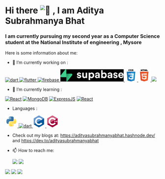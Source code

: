 <!-- # Hi there 👋 , I am Aditya Subrahmanya Bhat -->
# Hi there <img src="https://raw.githubusercontent.com/arnoob16/arnoob16/master/wave.gif" alt="👋" height=40px /> , I am Aditya Subrahmanya Bhat
<!-- ![banner](https://github.com/AdityaSubrahmanyaBhat/AdityaSubrahmanyaBhat/blob/master/Adi1.gif) -->
<!-- <img src="https://github.com/AdityaSubrahmanyaBhat/AdityaSubrahmanyaBhat/blob/master/Adi1.gif" alt="" width=100% /> -->

### I am currently pursuing my second year as a Computer Science student at the National Institute of engineering , Mysore

Here is some information about me:

- 🔭 I’m currently working on  :  
   
<p>
   <!--    ![Dart](https://img.shields.io/badge/-Dart-purple?style=flat-square&logo=Dart) -->
<a href="https://dart.dev" target="_blank"> <img src="https://www.vectorlogo.zone/logos/dartlang/dartlang-icon.svg" alt="dart" width="40" height="40"/> </a> 
<!--    ![Flutter](https://img.shields.io/badge/-Flutter-black?style=flat-square&logo=Flutter) -->
<a href="https://flutter.dev" target="_blank"> <img src="https://www.vectorlogo.zone/logos/flutterio/flutterio-icon.svg" alt="flutter" width="40" height="40"/> </a>
<!--    ![Firebase](https://img.shields.io/badge/-Firebase-00599C?style=flat-square&logo=Firebase) -->
<a href="https://firebase.google.com/" target="_blank"> <img src="https://www.vectorlogo.zone/logos/firebase/firebase-icon.svg" alt="firebase" width="40" height="40"/> </a> 
<a href="https://supabase.io" target="_blank"> <img src="https://github.com/AdityaSubrahmanyaBhat/AdityaSubrahmanyaBhat/blob/master/supabase.png" alt="supabase"  height="40"/> </a> 
<!--    ![HTML](https://img.shields.io/badge/-HTML-red?style=flat-square&logo=HTML)
   ![CSS](https://img.shields.io/badge/-CSS-orange?style=flat-square&logo=CSS) -->
    <a href="https://www.w3schools.com/css/" target="_blank"> <img src="https://raw.githubusercontent.com/devicons/devicon/master/icons/css3/css3-original-wordmark.svg" alt="css3" width="40" height="40"/> </a> 
<a href="https://www.w3.org/html/" target="_blank"> <img src="https://raw.githubusercontent.com/devicons/devicon/master/icons/html5/html5-original-wordmark.svg" alt="html5" width="40" height="40"/> </a> 
<!--    ![Halfmoon](https://img.shields.io/badge/-Halfmoon-purple?style=flat-square&logo=Halfmoon) -->
   <img src="https://img.shields.io/badge/-Halfmoon-purple?style=flat-square&logo=Halfmoon"/>
 </p>
   
- 🌱 I’m currently learning  :  
      
<!--    ![React](https://img.shields.io/badge/-React-black?style=flat-square&logo=react) -->
<!--    ![](https://camo.githubusercontent.com/cf1a0ef083a2372d7f66b4691d5d25bfd8c098f42871e8da90edb1f32ed187c4/68747470733a2f2f696d672e736869656c64732e696f2f62616467652f2d4a6176615363726970742d626c61636b3f7374796c653d666c61742d737175617265266c6f676f3d6a617661736372697074) -->
<!--    ![MongoDB](https://img.shields.io/badge/-MongoDB-black?style=flat-square&logo=mongodb) -->
   <a href=""><img src="https://www.vectorlogo.zone/logos/reactjs/reactjs-ar21.svg" alt="React" width="80" height="40"></a>
   <a href=""><img src="https://www.vectorlogo.zone/logos/mongodb/mongodb-ar21.svg" alt="MongoDB" width="80" height="40"></a>
   <a href=""><img src="https://www.vectorlogo.zone/logos/expressjs/expressjs-ar21.svg" alt="ExpressJS" width="80" height="40"></a>
   <a href=""><img src="https://camo.githubusercontent.com/cf1a0ef083a2372d7f66b4691d5d25bfd8c098f42871e8da90edb1f32ed187c4/68747470733a2f2f696d672e736869656c64732e696f2f62616467652f2d4a6176615363726970742d626c61636b3f7374796c653d666c61742d737175617265266c6f676f3d6a617661736372697074" alt="React" width="110" height="35"></a>
   

   

- Languages   :   
   
<p>
<!--    ![](https://camo.githubusercontent.com/f650f8b07062b407c22e368cd81b39ad757cb13f1c9ac48a001a190fd38f7b73/68747470733a2f2f696d672e736869656c64732e696f2f62616467652f2d707974686f6e2d626c61636b3f7374796c653d666c61742d737175617265266c6f676f3d707974686f6e) -->
<a href="https://www.python.org" target="_blank"> <img src="https://raw.githubusercontent.com/devicons/devicon/master/icons/python/python-original.svg" alt="python" width="40" height="40"/> </a> 
<!--    ![](https://camo.githubusercontent.com/7ea4561f6d027d24d1cedd73a7f1848efc36fd0a59d33dec6b8f587d8ef93155/68747470733a2f2f696d672e736869656c64732e696f2f62616467652f2d446172742d3241423746363f7374796c653d666c61742d737175617265266c6f676f3d44617274) -->
<a href="https://dart.dev" target="_blank"> <img src="https://www.vectorlogo.zone/logos/dartlang/dartlang-icon.svg" alt="dart" width="40" height="40"/> </a> 
<!--    ![C](https://img.shields.io/badge/-C-black?style=flat-square&logo=C) -->
 <a href="https://www.cprogramming.com/" target="_blank"> <img src="https://raw.githubusercontent.com/devicons/devicon/master/icons/c/c-original.svg" alt="https://img.shields.io/badge/-C-black?style=flat-square&logo=C" width="40" height="40"/> </a> 
    <a href="https://www.w3schools.com/cpp/" target="_blank"> <img src="https://raw.githubusercontent.com/devicons/devicon/master/icons/cplusplus/cplusplus-original.svg" alt="cplusplus" width="40" height="40"/> </a> 
</p>
   
- Check out my blogs at:
  https://adityasubrahmanyabhat.hashnode.dev/ and https://dev.to/adityasubrahmanyabhat

- 📫 How to reach me: 

   [<img src="https://img.shields.io/badge/twitter-%231DA1F2.svg?&style=for-the-badge&logo=twitter&logoColor=white" />](https://twitter.com/AdityaSBhat1)
   [<img src="https://img.shields.io/badge/linkedin-%230077B5.svg?&style=for-the-badge&logo=linkedin&logoColor=white" />](https://www.linkedin.com/in/aditya-subrahmanya-bhat-922b22209/)


<!--[![Aditya's GitHub stats](https://github-readme-stats.vercel.app/api?username=AdityaSubrahmanyaBhat)](https://github.com/AdityaSubrahmanyaBhat/github-readme-stats)-->
<!-- ![Aditya's GitHub stats](https://github-readme-stats.vercel.app/api?username=AdityaSubrahmanyaBhat&theme=algolia&count_private=true&hide=contribs,prs,issues&show_icons=true) -->
<img src="https://github-readme-stats.vercel.app/api?username=AdityaSubrahmanyaBhat&theme=algolia&count_private=true&hide=contribs,prs,issues&show_icons=true">
<!-- 
[![Top Langs](https://github-readme-stats.vercel.app/api/top-langs/?username=AdityaSubrahmanyaBhat&theme=algolia&layout=compact&langs_count=10)](https://github.com/AdityaSubrahmanyaBhat/github-readme-stats) -->
<img src="https://github-readme-stats.vercel.app/api/top-langs/?username=AdityaSubrahmanyaBhat&theme=algolia&layout=compact&langs_count=10)](https://github.com/AdityaSubrahmanyaBhat/github-readme-stats">
<!--[![Readme Card](https://github-readme-stats.vercel.app/api/pin/?username=AdityaSubrahmanyaBhat&repo=github-readme-stats)](https://github.com/AdityaSubrahmanyaBhat/github-readme-stats)-->
<!-- <img src="https://profile-counter.glitch.me/AdityaSubrahmanyaBhat/count.svg"> -->
<!-- <img src="https://github4life.herokuapp.com/AdityaSubrahmanyaBhat.gif"> -->
<!-- <img src="https://activity-graph.herokuapp.com/graph?username=AdityaSubrahmanyaBhat&theme=react-dark&bg_color=20232a&hide_border=true" width="100%"/> -->
<!-- <img src="https://github-readme-streak-stats.herokuapp.com/?user=AdityaSubrahmanyaBhat&theme=highcontrast" /> -->

<!-- ![](https://github-profile-summary-cards.vercel.app/api/cards/profile-details?username=AdityaSubrahmanyaBhat&theme=vue) -->
<img src="https://github-profile-summary-cards.vercel.app/api/cards/profile-details?username=AdityaSubrahmanyaBhat&theme=vue" />
<!-- <img src="https://metrics.lecoq.io/AdityaSubrahmanyaBhat?template=classic" /> -->


 
